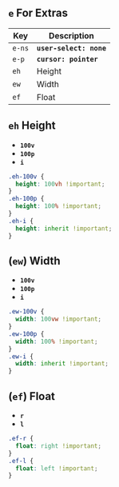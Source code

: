 ## **`e`** For Extras

| Key                           | Description             |
| ----------------------------- | ----------------------- |
| <code class="big">e-ns</code> | **`user-select: none`** |
| <code class="big">e-p</code>  | **`cursor: pointer`**   |
| <code class="big">eh</code>   | Height                  |
| <code class="big">ew</code>   | Width                   |
| <code class="big">ef</code>   | Float                   |

## **`eh`** Height

- **`100v`**
- **`100p`**
- **`i`**

```css
.eh-100v {
  height: 100vh !important;
}
.eh-100p {
  height: 100% !important;
}
.eh-i {
  height: inherit !important;
}
```

## **(`ew`)** Width

- **`100v`**
- **`100p`**
- **`i`**

```css
.ew-100v {
  width: 100vw !important;
}
.ew-100p {
  width: 100% !important;
}
.ew-i {
  width: inherit !important;
}
```

## **(`ef`)** Float

- **`r`**
- **`l`**

```css
.ef-r {
  float: right !important;
}
.ef-l {
  float: left !important;
}
```
